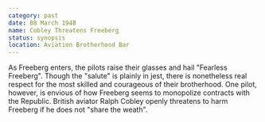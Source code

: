 ```yaml
---
category: past
date: 08 March 1948
name: Cobley Threatens Freeberg
status: synopsis
location: Aviation Brotherhood Bar
---
```

As Freeberg enters, the pilots raise their glasses and hail "Fearless Freeberg". Though the "salute" is plainly in jest, there is nonetheless real respect for the most skilled and courageous of their brotherhood. One pilot, however, is envious of how Freeberg seems to monopolize contracts with the Republic. British aviator Ralph Cobley openly threatens to harm Freeberg if he does not "share the weath". 
